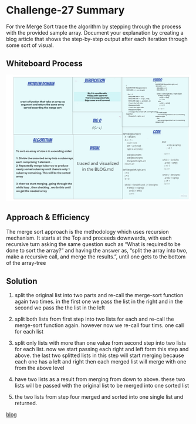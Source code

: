 # Challenge-27 Summary

For thre Merge Sort trace the algorithm by stepping through the process with the provided sample array. Document your explanation by creating a blog article that shows the step-by-step output after each iteration through some sort of visual.


## Whiteboard Process

![whitbording](whiteboarding-Basel4.jpg)


## Approach & Efficiency

The merge sort approach is the methodology which uses recursion mechanism. It starts at the Top and proceeds downwards, with each recursive turn asking the same question such as “What is required to be done to sort the array?” and having the answer as, “split the array into two, make a recursive call, and merge the results.”, until one gets to the bottom of the array-tree

## Solution


1. split the original list into two parts and re-call the merge-sort function again two times. in the first one we pass the list in the right and in the second we pass the the list in the left

2. split both lists from first step into two lists for each and re-call the merge-sort function again. however now we re-call four tims. one call for each list

3. split only lists with more than one value from second step into two lists for each list. now we start passing each right and left form this step and above. the last two splitted lists in this step will start merging because each one has a left and right then each merged list will merge with one from the above level

4. have two lists as a result from merging from down to above. these two lists will be passed with the original list to be merged into one sorted list

5. the two lists from step four merged and sorted into one single list and returned.


[blog](BLOG.md)